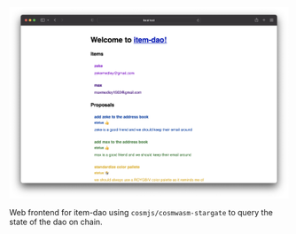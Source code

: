 ![what the frontent looks like](public/example.png)

Web frontend for item-dao using `cosmjs/cosmwasm-stargate` to query
the state of the dao on chain.
